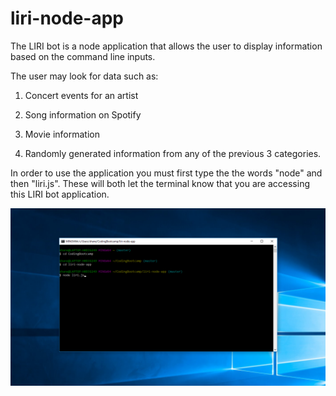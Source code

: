 # **liri-node-app**

The LIRI bot is a node application that allows the user to display information based on the command line inputs.

The user may look for data such as:

1. Concert events for an artist

2. Song information on Spotify

3. Movie information

4. Randomly generated information from any of the previous 3 categories.

In order to use the application you must first type the the words "node" and then "liri.js". These will both let the terminal know that you are accessing this LIRI bot application.


![alt text](images/shot-1.png)

